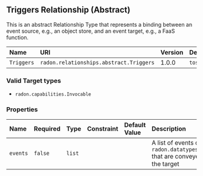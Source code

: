 ## Triggers Relationship (Abstract)

This is an abstract Relationship Type that represents a binding between an event source, e.g., an object store, and an event target, e.g., a FaaS function.

| Name | URI | Version | Derived From |
|:---- |:--- |:------- |:------------ |
| `Triggers` | `radon.relationships.abstract.Triggers` | 1.0.0 | `tosca.relationships.Root` |

### Valid Target types

* `radon.capabilities.Invocable`

### Properties

| Name | Required | Type | Constraint | Default Value| Description |
|:---- |:-------- |:---- |:---------- |:-----------  |:----------- |
| `events` | `false` | `list` |   |   | A list of events of type `radon.datatypes.Event` that are conveyed to the target |
